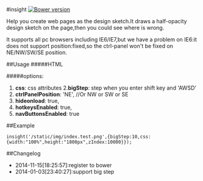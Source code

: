 #insight
[![Bower version][bower-image]][bower-url]

Help you create web pages as the design sketch.It draws a half-opacity design sketch on the page,then you could see where is wrong.

It supports all pc browsers including IE6/IE7,but we have a problem on IE6:it does not support position:fixed,so the ctrl-panel won't be fixed on NE/NW/SW/SE position.

##Usage
#####HTML
	<script src="./js/insight.js"></script>
	<script >insight(imageURL,options);</script>

#####options:

1. **css**: css attributes
2.**bigStep**: step when you enter shift key and 'AWSD'
6. **ctrlPanelPosition**: 'NE', //Or NW or SW or SE
7. **hideonload**: true,
8. **hotkeysEnabled**: true,
9. **navButtonsEnabled**: true

##Example

	insight('/static/img/index.test.png',{bigStep:10,css:{width:"100%",height:"1800px",zIndex:10000}});

##Changelog
 - 2014-11-15[18:25:57]:register to bower
 - 2014-01-03[23:40:27]:support big step

[bower-url]:http://badge.fury.io/bo/insight
[bower-image]: https://badge.fury.io/bo/insight.svg
